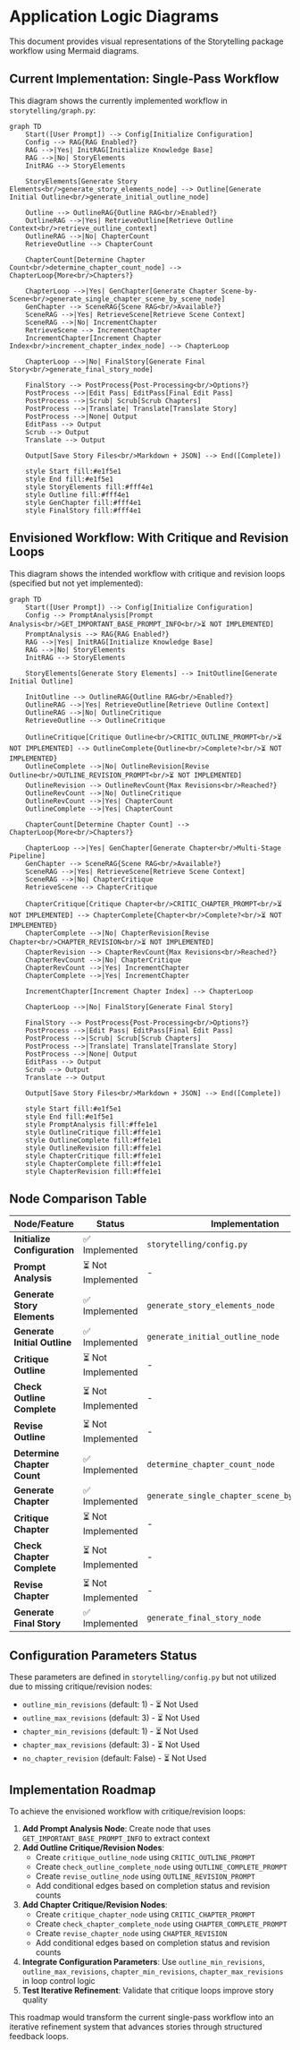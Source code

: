 # Application Logic Diagrams

This document provides visual representations of the Storytelling package workflow using Mermaid diagrams.

## Current Implementation: Single-Pass Workflow

This diagram shows the currently implemented workflow in `storytelling/graph.py`:

```mermaid
graph TD
    Start([User Prompt]) --> Config[Initialize Configuration]
    Config --> RAG{RAG Enabled?}
    RAG -->|Yes| InitRAG[Initialize Knowledge Base]
    RAG -->|No| StoryElements
    InitRAG --> StoryElements
    
    StoryElements[Generate Story Elements<br/>generate_story_elements_node] --> Outline[Generate Initial Outline<br/>generate_initial_outline_node]
    
    Outline --> OutlineRAG{Outline RAG<br/>Enabled?}
    OutlineRAG -->|Yes| RetrieveOutline[Retrieve Outline Context<br/>retrieve_outline_context]
    OutlineRAG -->|No| ChapterCount
    RetrieveOutline --> ChapterCount
    
    ChapterCount[Determine Chapter Count<br/>determine_chapter_count_node] --> ChapterLoop{More<br/>Chapters?}
    
    ChapterLoop -->|Yes| GenChapter[Generate Chapter Scene-by-Scene<br/>generate_single_chapter_scene_by_scene_node]
    GenChapter --> SceneRAG{Scene RAG<br/>Available?}
    SceneRAG -->|Yes| RetrieveScene[Retrieve Scene Context]
    SceneRAG -->|No| IncrementChapter
    RetrieveScene --> IncrementChapter
    IncrementChapter[Increment Chapter Index<br/>increment_chapter_index_node] --> ChapterLoop
    
    ChapterLoop -->|No| FinalStory[Generate Final Story<br/>generate_final_story_node]
    
    FinalStory --> PostProcess{Post-Processing<br/>Options?}
    PostProcess -->|Edit Pass| EditPass[Final Edit Pass]
    PostProcess -->|Scrub| Scrub[Scrub Chapters]
    PostProcess -->|Translate| Translate[Translate Story]
    PostProcess -->|None| Output
    EditPass --> Output
    Scrub --> Output
    Translate --> Output
    
    Output[Save Story Files<br/>Markdown + JSON] --> End([Complete])
    
    style Start fill:#e1f5e1
    style End fill:#e1f5e1
    style StoryElements fill:#fff4e1
    style Outline fill:#fff4e1
    style GenChapter fill:#fff4e1
    style FinalStory fill:#fff4e1
```

## Envisioned Workflow: With Critique and Revision Loops

This diagram shows the intended workflow with critique and revision loops (specified but not yet implemented):

```mermaid
graph TD
    Start([User Prompt]) --> Config[Initialize Configuration]
    Config --> PromptAnalysis[Prompt Analysis<br/>GET_IMPORTANT_BASE_PROMPT_INFO<br/>⏳ NOT IMPLEMENTED]
    PromptAnalysis --> RAG{RAG Enabled?}
    RAG -->|Yes| InitRAG[Initialize Knowledge Base]
    RAG -->|No| StoryElements
    InitRAG --> StoryElements
    
    StoryElements[Generate Story Elements] --> InitOutline[Generate Initial Outline]
    
    InitOutline --> OutlineRAG{Outline RAG<br/>Enabled?}
    OutlineRAG -->|Yes| RetrieveOutline[Retrieve Outline Context]
    OutlineRAG -->|No| OutlineCritique
    RetrieveOutline --> OutlineCritique
    
    OutlineCritique[Critique Outline<br/>CRITIC_OUTLINE_PROMPT<br/>⏳ NOT IMPLEMENTED] --> OutlineComplete{Outline<br/>Complete?<br/>⏳ NOT IMPLEMENTED}
    OutlineComplete -->|No| OutlineRevision[Revise Outline<br/>OUTLINE_REVISION_PROMPT<br/>⏳ NOT IMPLEMENTED]
    OutlineRevision --> OutlineRevCount{Max Revisions<br/>Reached?}
    OutlineRevCount -->|No| OutlineCritique
    OutlineRevCount -->|Yes| ChapterCount
    OutlineComplete -->|Yes| ChapterCount
    
    ChapterCount[Determine Chapter Count] --> ChapterLoop{More<br/>Chapters?}
    
    ChapterLoop -->|Yes| GenChapter[Generate Chapter<br/>Multi-Stage Pipeline]
    GenChapter --> SceneRAG{Scene RAG<br/>Available?}
    SceneRAG -->|Yes| RetrieveScene[Retrieve Scene Context]
    SceneRAG -->|No| ChapterCritique
    RetrieveScene --> ChapterCritique
    
    ChapterCritique[Critique Chapter<br/>CRITIC_CHAPTER_PROMPT<br/>⏳ NOT IMPLEMENTED] --> ChapterComplete{Chapter<br/>Complete?<br/>⏳ NOT IMPLEMENTED}
    ChapterComplete -->|No| ChapterRevision[Revise Chapter<br/>CHAPTER_REVISION<br/>⏳ NOT IMPLEMENTED]
    ChapterRevision --> ChapterRevCount{Max Revisions<br/>Reached?}
    ChapterRevCount -->|No| ChapterCritique
    ChapterRevCount -->|Yes| IncrementChapter
    ChapterComplete -->|Yes| IncrementChapter
    
    IncrementChapter[Increment Chapter Index] --> ChapterLoop
    
    ChapterLoop -->|No| FinalStory[Generate Final Story]
    
    FinalStory --> PostProcess{Post-Processing<br/>Options?}
    PostProcess -->|Edit Pass| EditPass[Final Edit Pass]
    PostProcess -->|Scrub| Scrub[Scrub Chapters]
    PostProcess -->|Translate| Translate[Translate Story]
    PostProcess -->|None| Output
    EditPass --> Output
    Scrub --> Output
    Translate --> Output
    
    Output[Save Story Files<br/>Markdown + JSON] --> End([Complete])
    
    style Start fill:#e1f5e1
    style End fill:#e1f5e1
    style PromptAnalysis fill:#ffe1e1
    style OutlineCritique fill:#ffe1e1
    style OutlineComplete fill:#ffe1e1
    style OutlineRevision fill:#ffe1e1
    style ChapterCritique fill:#ffe1e1
    style ChapterComplete fill:#ffe1e1
    style ChapterRevision fill:#ffe1e1
```

## Node Comparison Table

| Node/Feature | Status | Implementation | Prompts Used |
|-------------|--------|----------------|--------------|
| **Initialize Configuration** | ✅ Implemented | `storytelling/config.py` | - |
| **Prompt Analysis** | ⏳ Not Implemented | - | `GET_IMPORTANT_BASE_PROMPT_INFO` |
| **Generate Story Elements** | ✅ Implemented | `generate_story_elements_node` | `STORY_ELEMENTS_PROMPT` |
| **Generate Initial Outline** | ✅ Implemented | `generate_initial_outline_node` | `INITIAL_OUTLINE_PROMPT` |
| **Critique Outline** | ⏳ Not Implemented | - | `CRITIC_OUTLINE_PROMPT` |
| **Check Outline Complete** | ⏳ Not Implemented | - | `OUTLINE_COMPLETE_PROMPT` |
| **Revise Outline** | ⏳ Not Implemented | - | `OUTLINE_REVISION_PROMPT` |
| **Determine Chapter Count** | ✅ Implemented | `determine_chapter_count_node` | `CHAPTER_COUNT_PROMPT` |
| **Generate Chapter** | ✅ Implemented | `generate_single_chapter_scene_by_scene_node` | `CHAPTER_GENERATION_STAGE1-4` |
| **Critique Chapter** | ⏳ Not Implemented | - | `CRITIC_CHAPTER_PROMPT` |
| **Check Chapter Complete** | ⏳ Not Implemented | - | `CHAPTER_COMPLETE_PROMPT` |
| **Revise Chapter** | ⏳ Not Implemented | - | `CHAPTER_REVISION` |
| **Generate Final Story** | ✅ Implemented | `generate_final_story_node` | `STATS_PROMPT` |

## Configuration Parameters Status

These parameters are defined in `storytelling/config.py` but not utilized due to missing critique/revision nodes:

- `outline_min_revisions` (default: 1) - ⏳ Not Used
- `outline_max_revisions` (default: 3) - ⏳ Not Used
- `chapter_min_revisions` (default: 1) - ⏳ Not Used
- `chapter_max_revisions` (default: 3) - ⏳ Not Used
- `no_chapter_revision` (default: False) - ⏳ Not Used

## Implementation Roadmap

To achieve the envisioned workflow with critique/revision loops:

1. **Add Prompt Analysis Node**: Create node that uses `GET_IMPORTANT_BASE_PROMPT_INFO` to extract context
2. **Add Outline Critique/Revision Nodes**: 
   - Create `critique_outline_node` using `CRITIC_OUTLINE_PROMPT`
   - Create `check_outline_complete_node` using `OUTLINE_COMPLETE_PROMPT`
   - Create `revise_outline_node` using `OUTLINE_REVISION_PROMPT`
   - Add conditional edges based on completion status and revision counts
3. **Add Chapter Critique/Revision Nodes**:
   - Create `critique_chapter_node` using `CRITIC_CHAPTER_PROMPT`
   - Create `check_chapter_complete_node` using `CHAPTER_COMPLETE_PROMPT`
   - Create `revise_chapter_node` using `CHAPTER_REVISION`
   - Add conditional edges based on completion status and revision counts
4. **Integrate Configuration Parameters**: Use `outline_min_revisions`, `outline_max_revisions`, `chapter_min_revisions`, `chapter_max_revisions` in loop control logic
5. **Test Iterative Refinement**: Validate that critique loops improve story quality

This roadmap would transform the current single-pass workflow into an iterative refinement system that advances stories through structured feedback loops.
